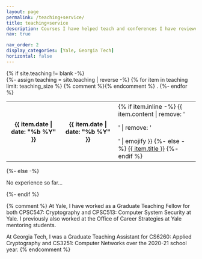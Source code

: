 ```yaml
---
layout: page
permalink: /teaching+service/
title: teaching+service
description: Courses I have helped teach and conferences I have reviewed for over the years.
nav: true

nav_order: 2
display_categories: [Yale, Georgia Tech]
horizontal: false
---
```


  <div class="teaching+service">
    {% if site.teaching != blank -%} 
    <div class="table-responsive">
      <table class="table table-sm table-borderless">
      {%- assign teaching = site.teaching | reverse -%}
      {% for item in teaching limit: teaching_size %} 
      <span style="color:black">
        <tr>
          <th scope="row">{{ item.date | date: "%b %Y" }}</th> {% comment %}<th scope="row">{{ item.date | date: "%b %Y" }}</th>{% endcomment %}
          <td>
            {% if item.inline -%} 
              {{ item.content | remove: '<p>' | remove: '</p>' | emojify }}
            {%- else -%} 
              <a class="news-title" href="{{ item.url | relative_url }}">{{ item.title }}</a>
            {%- endif %} 
          </td>
        </tr>
        </span>.
      {%- endfor %} 
      </table>
    </div>
  {%- else -%} 
    <p>No experience so far...</p>
  {%- endif %} 
  </div>

{% comment %}
At Yale, I have worked as a Graduate Teaching Fellow for both CPSC547: Cryptography and CPSC513: Computer System Security at Yale. I previously also worked at the Office of Career Strategies at Yale mentoring students.

At Georgia Tech, I was a Graduate Teaching Assistant for CS6260: Applied Cryptography and CS3251: Computer Networks over the 2020-21 school year.
{% endcomment %}
